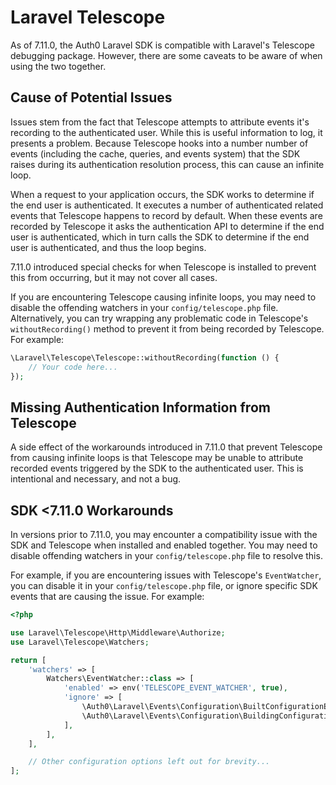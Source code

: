 # Laravel Telescope

As of 7.11.0, the Auth0 Laravel SDK is compatible with Laravel's Telescope debugging package. However, there are some caveats to be aware of when using the two together.

## Cause of Potential Issues

Issues stem from the fact that Telescope attempts to attribute events it's recording to the authenticated user. While this is useful information to log, it presents a problem. Because Telescope hooks into a number number of events (including the cache, queries, and events system) that the SDK raises during its authentication resolution process, this can cause an infinite loop.

When a request to your application occurs, the SDK works to determine if the end user is authenticated. It executes a number of authenticated related events that Telescope happens to record by default. When these events are recorded by Telescope it asks the authentication API to determine if the end user is authenticated, which in turn calls the SDK to determine if the end user is authenticated, and thus the loop begins.

7.11.0 introduced special checks for when Telescope is installed to prevent this from occurring, but it may not cover all cases.

If you are encountering Telescope causing infinite loops, you may need to disable the offending watchers in your `config/telescope.php` file. Alternatively, you can try wrapping any problematic code in Telescope's `withoutRecording()` method to prevent it from being recorded by Telescope. For example:

```php
\Laravel\Telescope\Telescope::withoutRecording(function () {
    // Your code here...
});
```

## Missing Authentication Information from Telescope

A side effect of the workarounds introduced in 7.11.0 that prevent Telescope from causing infinite loops is that Telescope may be unable to attribute recorded events triggered by the SDK to the authenticated user. This is intentional and necessary, and not a bug.

## SDK <7.11.0 Workarounds

In versions prior to 7.11.0, you may encounter a compatibility issue with the SDK and Telescope when installed and enabled together. You may need to disable offending watchers in your `config/telescope.php` file to resolve this.

For example, if you are encountering issues with Telescope's `EventWatcher`, you can disable it in your `config/telescope.php` file, or ignore specific SDK events that are causing the issue. For example:

```php
<?php

use Laravel\Telescope\Http\Middleware\Authorize;
use Laravel\Telescope\Watchers;

return [
    'watchers' => [
        Watchers\EventWatcher::class => [
            'enabled' => env('TELESCOPE_EVENT_WATCHER', true),
            'ignore' => [
                \Auth0\Laravel\Events\Configuration\BuiltConfigurationEvent::class,
                \Auth0\Laravel\Events\Configuration\BuildingConfigurationEvent::class,
            ],
        ],
    ],

    // Other configuration options left out for brevity...
];
```
